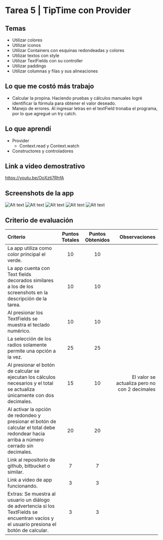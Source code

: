 # Tarea 5 | TipTime con Provider

## Temas

- Utilizar colores
- Utilizar iconos
- Utilizar Containers con esquinas redondeadas y colores
- Utilizar textos con style
- Utilizar TextFields con su controller
- Utilizar paddings
- Utilizar columnas y filas y sus alineaciones

## Lo que me costó más trabajo

- Calcular la propina. Haciendo pruebas y cálculos manuales logré identificar la fórmula para obtener el valor deseado.
- Manejo de errores. Al ingresar letras en el textField tronaba el programa, por lo que agregué un try catch.

## Lo que aprendí

- Provider
  - Context.read y Context.watch
- Constructores y controladores

## Link a video demostrativo

https://youtu.be/OoXzti7RhfA

## Screenshots de la app

![Alt text](/images/ss1.png)
![Alt text](/images/ss2.png)
![Alt text](/images/ss3.png)
![Alt text](/images/ss4.png)
![Alt text](/images/ss5.png)

## Criterio de evaluación

| Criterio                                                                                                                                   | Puntos Totales | Puntos Obtenidos |                                 Observaciones |
| :----------------------------------------------------------------------------------------------------------------------------------------- | :------------: | :--------------: | --------------------------------------------: |
| La app utiliza como color principal el verde.                                                                                              |       10       |        10        |                                               |
| La app cuenta con Text fields decorados similares a los de los screenshots en la descripción de la tarea.                                  |       10       |        10        |                                               |
| Al presionar los TextFields se muestra el teclado numérico.                                                                                |       10       |        10        |                                               |
| La selección de los radios solamente permite una opción a la vez.                                                                          |       25       |        25        |                                               |
| Al presionar el botón de calcular se ejecutan los cálculos necesarios y el total se actualiza únicamente con dos decimales.                |       15       |        10        | El valor se actualiza pero no con 2 decimales |
| Al activar la opción de redondeo y presionar el botón de calcular el total debe redondear hacia arriba a número cerrado sin decimales.     |       20       |        20        |                                               |
| Link al repositorio de github, bitbucket o similar.                                                                                        |       7        |        7         |                                               |
| Link a video de app funcionando.                                                                                                           |       3        |        3         |                                               |
| Extras: Se muestra al usuario un diálogo de advertencia si los TextFields se encuentran vacíos y el usuario presiona el botón de calcular. |       3        |        3         |                                               |

